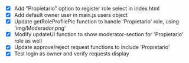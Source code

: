 - [x] Add "Propietario" option to register role select in index.html
- [x] Add default owner user in main.js users object
- [x] Update getRoleProfilePic function to handle 'Propietario' role, using 'img/Moderador.png'
- [x] Modify updateUI function to show moderator-section for 'Propietario' role as well
- [x] Update approve/reject request functions to include 'Propietario'
- [x] Test login as owner and verify requests display
